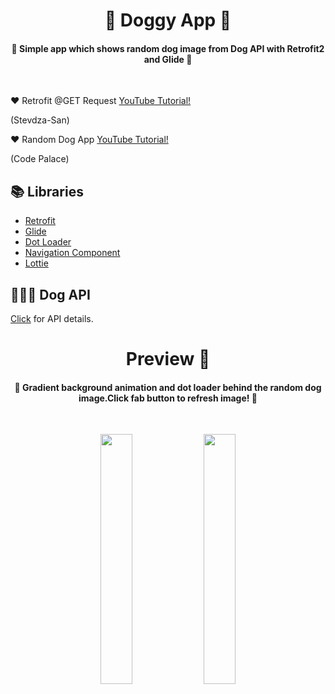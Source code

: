 <h1 align="center">🐶 Doggy App 🐶 </h1>

<h4 align="center">
🐾 Simple app which shows random dog image from Dog API with Retrofit2 and Glide 🐾
</h4></br>

❤️ Retrofit @GET Request [YouTube Tutorial!](https://www.youtube.com/watch?v=sBCE_hOFnQU)

(Stevdza-San)

❤️ Random Dog App [YouTube Tutorial!](https://www.youtube.com/watch?v=Da0upNOmoQ0&t=6s)

(Code Palace)

## 📚 Libraries

- [Retrofit](https://square.github.io/retrofit/)
- [Glide](https://github.com/bumptech/glide)
- [Dot Loader](https://github.com/bhargavms/DotLoader)
- [Navigation Component](https://developer.android.com/guide/navigation/navigation-getting-started)
- [Lottie](https://lottiefiles.com/)

## 👩🏻‍💻 Dog API

[Click](https://dog.ceo/dog-api/) for API details.

<h1 align="center"> Preview 👀 </h1>

<h4 align="center">
 🐾 Gradient background animation and dot loader behind the random dog image.Click fab button to refresh image!  🐾 
</h4></br>

<p align="center">
 <img src="https://user-images.githubusercontent.com/47380312/142202808-2562c8a8-3a80-4aba-a3c6-7dbf391b4e39.gif" width="32%"/>
<img src="https://user-images.githubusercontent.com/47380312/142047899-b349daaa-64b8-4e66-9c2f-d7ac6e2fe99b.gif" width="32%"/>
</p>
